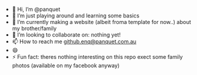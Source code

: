 - 👋 Hi, I’m @panquet
- 👀 I’m just playing around and learning some basics
- 🌱 I’m currently making a website (albeit froma  template for now..) about my brother/family
- 💞️ I’m looking to collaborate on: nothing yet!
- 📫 How to reach me github.enq@panquet.com.au
- 😄 
- ⚡ Fun fact: theres nothing interesting on this repo exect some family photos (available on my facebook anyway)

<!---
panquet/panquet is a ✨ special ✨ repository because its `README.md` (this file) appears on your GitHub profile.
You can click the Preview link to take a look at your changes.
--->
